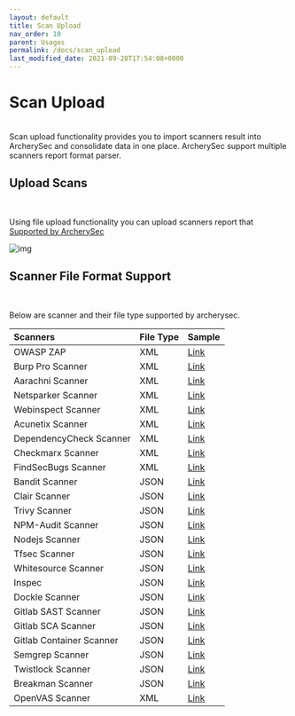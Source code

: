 ```yaml
---
layout: default
title: Scan Upload
nav_order: 10
parent: Usages
permalink: /docs/scan_upload
last_modified_date: 2021-09-28T17:54:08+0000
---
```


# Scan Upload

<br>
Scan upload functionality provides you to import scanners result into ArcherySec and consolidate data in one place. ArcherySec support multiple scanners report format parser.

## Upload Scans

<br>

Using file upload functionality you can upload scanners report that [Supported by ArcherySec](#scanner-file-format-support)

![img](img/scans/scan-upload.png)

## Scanner File Format Support 

<br>

Below are scanner and their file type supported by archerysec. 

| Scanners        | File Type      | Sample |
|:-------------|:------------------|:------|
| OWASP ZAP    | XML               | [Link](https://raw.githubusercontent.com/archerysec/report-sample/main/OWASP-ZAP/OWASP-ZAP-v2.7.0.xml) |
| Burp Pro Scanner | XML           | [Link](https://raw.githubusercontent.com/archerysec/report-sample/main/Burp/Burp_Report.xml) |
| Aarachni Scanner | XML           | [Link](https://raw.githubusercontent.com/archerysec/report-sample/main/Arachni/Arachni_v1.3.xml) |
| Netsparker Scanner | XML         | [Link](https://raw.githubusercontent.com/archerysec/report-sample/main/Netsparker/Netsparker_report.xml) |
| Webinspect Scanner | XML         | [Link](https://raw.githubusercontent.com/archerysec/report-sample/main/Webinspect/Webinspect_v18.20.xml) |
| Acunetix Scanner   | XML         | [Link](https://raw.githubusercontent.com/archerysec/report-sample/main/Acunetix/Acunetix_report_sample.xml) |
| DependencyCheck Scanner | XML    | [Link](https://raw.githubusercontent.com/archerysec/report-sample/main/Dependency-check/dependency-check-report_v5.2.1.xml) |
| Checkmarx Scanner   | XML        | [Link](https://raw.githubusercontent.com/archerysec/report-sample/main/Checkmarx/Checkmarx_v8.9.0.210.xml) |
| FindSecBugs Scanner | XML        | [Link](https://raw.githubusercontent.com/archerysec/report-sample/main/Findbugs/findbugs_report_v3.1.5.xml) |
| Bandit Scanner      | JSON        | [Link](https://raw.githubusercontent.com/archerysec/report-sample/main/Bandit/bandit_report.json) |
| Clair Scanner       | JSON        | [Link](https://raw.githubusercontent.com/archerysec/report-sample/main/Clair/clair_output.json) |
| Trivy Scanner       | JSON        | [Link](https://raw.githubusercontent.com/archerysec/report-sample/main/Trivy/trivy_results.json) |
| NPM-Audit Scanner   | JSON        | [Link](https://raw.githubusercontent.com/archerysec/report-sample/main/Npmaudit/npm_audit_report.json) |
| Nodejs Scanner      | JSON        | [Link](https://raw.githubusercontent.com/archerysec/report-sample/main/Nodejsscan/nodejsscan_report.json) |
| Tfsec Scanner       | JSON        | [Link](https://raw.githubusercontent.com/archerysec/report-sample/main/tfsec/tfsec_report.json) |
| Whitesource Scanner  | JSON        | [Link](https://raw.githubusercontent.com/archerysec/report-sample/main/Whitesource/whitesource-report.json) |
| Inspec           | JSON        | [Link](https://raw.githubusercontent.com/archerysec/report-sample/main/Inspec/inspec_report.json) |
| Dockle Scanner   | JSON        | [Link](https://raw.githubusercontent.com/archerysec/report-sample/main/Dockle/dockle_report.json) |
| Gitlab SAST Scanner  | JSON        | [Link](https://raw.githubusercontent.com/archerysec/report-sample/main/Gitlab/gl-sast-report.json) |
| Gitlab SCA Scanner    | JSON        | [Link](https://raw.githubusercontent.com/archerysec/report-sample/main/Gitlab/gl-dependency-scanning-report.json) |
| Gitlab Container Scanner  | JSON        | [Link](https://raw.githubusercontent.com/archerysec/report-sample/main/Gitlab/gl-container-scanning-report.json) |
| Semgrep Scanner          | JSON        | [Link](https://raw.githubusercontent.com/archerysec/report-sample/main/Semgrep/semgrep-WebGoat.json) |
| Twistlock Scanner        | JSON        | [Link](https://raw.githubusercontent.com/archerysec/report-sample/main/Twistlock/twistlock.json) |
| Breakman Scanner         | JSON        | [Link](https://raw.githubusercontent.com/archerysec/report-sample/main/Brakeman/brakeman_output.json) |
| OpenVAS Scanner         | XML        | [Link](https://raw.githubusercontent.com/archerysec/report-sample/main/Openvas/openvas.xml) |

